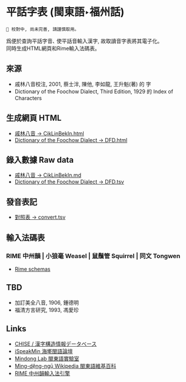 # 平話字表 (閩東語‣福州話) 

`🚧 校對中, 尚未完善, 請謹慎取用｡`

爲便於查詢平話字音､ 使平話音輸入漢字, 故取讀音字表將其電子化｡  
同時生成HTML網頁和Rime輸入法碼表｡

## 來源
- 戚林八音校注, 2001, 蔡士泮, 陳他, 李如龍, 王升魁(著) 的 字
- Dictionary of the Foochow Dialect, Third Edition, 1929 的 Index of Characters

## 生成網頁 HTML
- [戚林八音 → CikLinBekIn.html](CikLinBekIn.html)
- [Dictionary of the Foochow Dialect → DFD.html](DFD.html)

## 錄入數據 Raw data
- [戚林八音 → CikLinBekIn.md](CikLinBekIn.md)
- [Dictionary of the Foochow Dialect → DFD.tsv](DFD.tsv)

## 發音表記
- [對照表 → convert.tsv](convert.tsv)

## 輸入法碼表
### RIME 中州韻 | 小狼毫 Weasel | 鼠鬚管 Squirrel | 同文 Tongwen
- [Rime schemas](Rime%20schema)

## TBD
- 加訂美全八音, 1906, 鍾德明
- 福清方言研究, 1993, 馮愛珍

## Links
- [CHISE / 漢字構造情報データベース](http://www.chise.org/ids/)
- [iSpeakMin 海墘閩語論壇](http://www.ispeakmin.com/)
- [Mindong Lab 閩東語實驗室](http://mindonglab.github.io/)
- [Mìng-dĕ̤ng-ngṳ̄ Wikipedia 閩東語維基百科](https://cdo.wikipedia.org/)
- [RIME 中州韻輸入法引擎](http://rime.im/)
